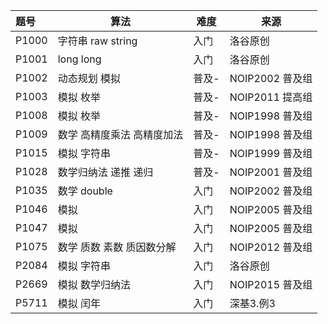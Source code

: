 | 题号  | 算法                       | 难度  | 来源            |
| :---- | -------------------------- | ----- | --------------- |
| P1000 | 字符串 raw string          | 入门  | 洛谷原创        |
| P1001 | long long                  | 入门  | 洛谷原创        |
| P1002 | 动态规划 模拟              | 普及- | NOIP2002 普及组 |
| P1003 | 模拟 枚举                  | 普及- | NOIP2011 提高组 |
| P1008 | 模拟 枚举                  | 普及- | NOIP1998 普及组 |
| P1009 | 数学 高精度乘法 高精度加法 | 普及- | NOIP1998 普及组 |
| P1015 | 模拟 字符串                | 普及- | NOIP1999 普及组 |
| P1028 | 数学归纳法 递推 递归       | 普及- | NOIP2001 普及组 |
| P1035 | 数学 double                | 入门  | NOIP2002 普及组 |
| P1046 | 模拟                       | 入门  | NOIP2005 普及组 |
| P1047 | 模拟                       | 入门  | NOIP2005 普及组 |
| P1075 | 数学 质数 素数 质因数分解  | 入门  | NOIP2012 普及组 |
| P2084 | 模拟 字符串                | 入门  | 洛谷原创        |
| P2669 | 模拟 数学归纳法            | 入门  | NOIP2015 普及组 |
| P5711 | 模拟 闰年                  | 入门  | 深基3.例3       |

